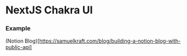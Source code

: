 # NextJS Chakra UI

### Example

(Notion Blog)[https://samuelkraft.com/blog/building-a-notion-blog-with-public-api]
